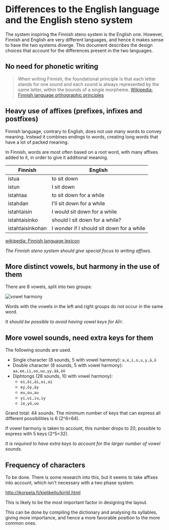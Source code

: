 # Differences to the English language and the English steno system

The system inspiring the Finnish steno system is the English one. However,
Finnish and English are very different languages, and hence it makes sense to
have the two systems diverge. This document describes the design choices that
account for the differences present in the two languages.

## No need for phonetic writing

> When writing Finnish, the foundational principle is that each letter stands for
> one sound and each sound is always represented by the same letter, within the
> bounds of a single morpheme.
[Wikipedia: Finnish language orthographic principles](https://en.wikipedia.org/wiki/Finnish_orthography#Orthographic_principles)

## Heavy use of affixes (prefixes, infixes and postfixes)

Finnish language, contrary to English, does not use many words to convey
meaning. Instead it combines endings to words, creating long words that have a
lot of packed meaning.

In Finnish, words are most often based on a root word, with many affixes added
to it, in order to give it additional meaning.

| Finnish          | English                                   |
| ----             | ----                                      |
| istua            | to sit down                               |
| istun            | I sit down                                |
| istahtaa         | to sit down for a while                   |
| istahdan         | I'll sit down for a while                 |
| istahtaisin      | I would sit down for a while              |
| istahtaisinko    | should I sit down for a while?            |
| istahtaisinkohan | I wonder if I should sit down for a while |

[wikipedia: Finnish language lexicon](https://en.wikipedia.org/wiki/Finnish_language#Lexicon)

*The Finnish steno system should give special focus to writing affixes.*

## More distinct vowels, but harmony in the use of them

There are 8 vowels, split into two groups:

![vowel harmony](https://upload.wikimedia.org/wikipedia/commons/e/e3/Finnish_vowel_harmony_Venn_diagram.svg)

Words with the vowels in the left and right groups do not occur in the same
word. 

*It should be possible to avoid having vowel keys for `ÄÖY`.*

## More vowel sounds, need extra keys for them

The following sounds are used.

* Single character (8 sounds, 5 with vowel harmony): `a,e,i,o,u,y,ä,ö` 
* Double character (8 sounds, 5 with vowel harmony): `aa,ee,ii,oo,uu,yy,ää,öö` 
* Diphtongs (28 sounds, 10 with vowel harmony):
  * `ei,öi,äi,oi,ai`
  * `ey,öy,äy`	
  * `eu,ou,au`	
  * `yi,ui,iu,iy`	
  * `ie,yö,uo`	

Grand total: 44 sounds. The minimum number of keys that can express all
different possibilities is 6 (2^6=64).

If vowel harmony is taken to account, this number drops to 20, possible to
express with 5 keys (2^5=32).

*It is required to have extra keys to account for the larger number of vowel
sounds.*

## Frequency of characters

To be done. There is some research into this, but it seems to take affixes into
account, which isn't necessary with a two phase system.

http://jkorpela.fi/kielikello/kirjtil.html

This is likely to be the most important factor in designing the layout.

This can be done by compiling the dictionary and analysing its syllables, giving
more importance, and hence a more favorable position to the more common ones.
